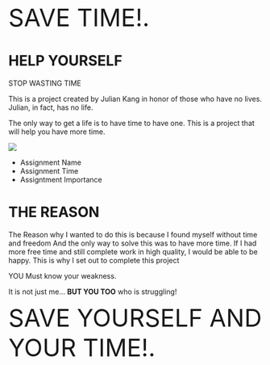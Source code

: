 <!DOCTYPE html>
<html>
      <head>
        <font size="+10">SAVE TIME!.</font>
      </head>

<body>
<div>
<h1> HELP YOURSELF</h1>
<h> STOP WASTING TIME</h2>
<p> This is a project created by Julian Kang in honor of those who have no lives. Julian, in fact, has no life.</p>
</div>
<p> The only way to get a life is to have time to have one. This is a project that will help you have more time.</p>
<img src=https://wompampsupport.azureedge.net/fetchimage?siteId=7575&v=2&jpgQuality=100&width=700&url=https%3A%2F%2Fi.kym-cdn.com%2Fentries%2Ficons%2Fmobile%2F000%2F040%2F009%2F3dsaulcover.jpg>
</body>
<div>
<ul>
    <li> Assignment Name </li>
    <li> Assignment Time </li>
    <li> Assigntment Importance </li>
</ul>

<h1>THE REASON</h1>

The Reason why I wanted to do this is because I found myself without time and freedom
And the only way to solve this was to have more time. If I had more free time and still complete work in high quality,
I would be able to be happy. This is why I set out to complete this project</p>

</div>
<body>
<div>
<p><span>YOU</span> Must know your weakness.</p>
</div>

<div>
<p>It is not just me... <strong>BUT YOU TOO</strong> who is struggling!</p>
</div>
</body>

<body>
<font size="+5">SAVE YOURSELF AND YOUR TIME!.</font>
</html>
